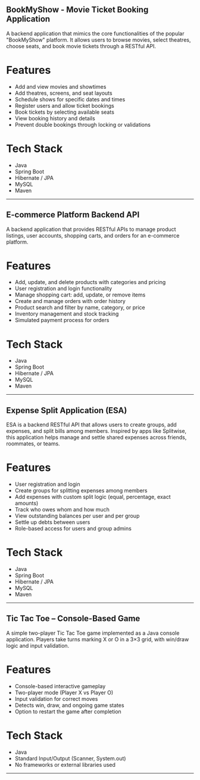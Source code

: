 ## BookMyShow - Movie Ticket Booking Application
A backend application that mimics the core functionalities of the popular "BookMyShow" platform. It allows users to browse movies, select theatres, choose seats, and book movie tickets through a RESTful API.

# Features
- Add and view movies and showtimes
- Add theatres, screens, and seat layouts
- Schedule shows for specific dates and times
- Register users and allow ticket bookings
- Book tickets by selecting available seats
- View booking history and details
- Prevent double bookings through locking or validations

# Tech Stack
- Java
- Spring Boot
- Hibernate / JPA
- MySQL
- Maven
---------------------------------------------------------------------------------------------------------------------------------------------------------------------------------------------------------------------------------------------------------------------------------------------


## E-commerce Platform Backend API
A backend application that provides RESTful APIs to manage product listings, user accounts, shopping carts, and orders for an e-commerce platform.

# Features
- Add, update, and delete products with categories and pricing
- User registration and login functionality
- Manage shopping cart: add, update, or remove items
- Create and manage orders with order history
- Product search and filter by name, category, or price
- Inventory management and stock tracking
- Simulated payment process for orders
  
# Tech Stack
- Java
- Spring Boot
- Hibernate / JPA
- MySQL
- Maven

---------------------------------------------------------------------------------------------------------------------------------------------------------------------------------------------------------------------------------------------------------------------------------------------


## Expense Split Application (ESA)
ESA is a backend RESTful API that allows users to create groups, add expenses, and split bills among members. Inspired by apps like Splitwise, this application helps manage and settle shared expenses across friends, roommates, or teams.

# Features
- User registration and login
- Create groups for splitting expenses among members
- Add expenses with custom split logic (equal, percentage, exact amounts)
- Track who owes whom and how much
- View outstanding balances per user and per group
- Settle up debts between users
- Role-based access for users and group admins

# Tech Stack
- Java
- Spring Boot
- Hibernate / JPA
- MySQL
- Maven

---------------------------------------------------------------------------------------------------------------------------------------------------------------------------------------------------------------------------------------------------------------------------------------------

## Tic Tac Toe – Console-Based Game

A simple two-player Tic Tac Toe game implemented as a Java console application. Players take turns marking X or O in a 3×3 grid, with win/draw logic and input validation.


# Features

- Console-based interactive gameplay
- Two-player mode (Player X vs Player O)
- Input validation for correct moves
- Detects win, draw, and ongoing game states
- Option to restart the game after completion


# Tech Stack

- Java
- Standard Input/Output (Scanner, System.out)
- No frameworks or external libraries used

---------------------------------------------------------------------------------------------------------------------------------------------------------------------------------------------------------------------------------------------------------------------------------------------






